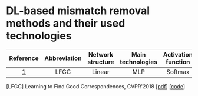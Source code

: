 # DL-based mismatch removal methods and their used technologies




| **Reference**   |**Abbreviation** | **Network structure** | **Main technologies** | **Activation function** | **Published** |
|:-------:  |:----------------:|:---------------------:|:---------------------:|:-----------------------:|:-------------:|
|[1](#LFGC) | LFGC             |  Linear               |  MLP                  | Softmax                 | 2018|




<a id="LFGC">[LFGC]</a> Learning to Find Good Correspondences, CVPR'2018 [[pdf]](http://openaccess.thecvf.com/content_cvpr_2018/CameraReady/1453.pdf) [[code]](https://github.com/vcg-uvic/learned-correspondence-release)
